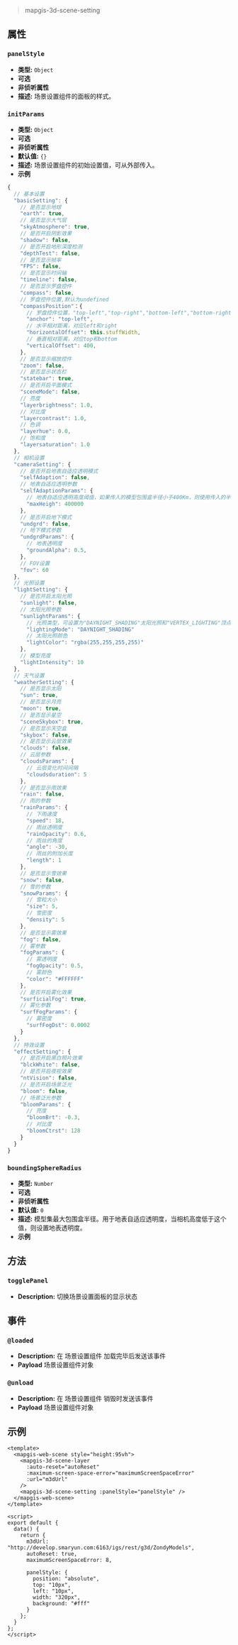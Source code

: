 > mapgis-3d-scene-setting

## 属性

### `panelStyle`

- **类型:** `Object`
- **可选**
- **非侦听属性**
- **描述:** 场景设置组件的面板的样式。

### `initParams`

- **类型:** `Object`
- **可选**
- **非侦听属性**
- **默认值:** `{}`
- **描述:** 场景设置组件的初始设置值，可从外部传入。
- **示例**

```js
{
  // 基本设置
  "basicSetting": {
    // 是否显示地球
    "earth": true,
    // 是否显示大气层
    "skyAtmosphere": true,
    // 是否开启阴影效果
    "shadow": false,
    // 是否开启地形深度检测
    "depthTest": false,
    // 是否显示帧率
    "FPS": false,
    // 是否显示时间轴
    "timeline": false,
    // 是否显示罗盘控件
    "compass": false,
    // 罗盘控件位置,默认为undefined
    "compassPosition"：{
      // 罗盘控件位置，"top-left","top-right","bottom-left","bottom-right"
      "anchor": "top-left",
      // 水平相对距离，对应left和right
      "horizontalOffset": this.stuffWidth,
      // 垂直相对距离，对应top和bottom
      "verticalOffset": 400,
    },
    // 是否显示缩放控件
    "zoom": false,
    // 是否显示状态栏
    "statebar": true,
    // 是否开启平面模式
    "sceneMode": false,
    // 亮度
    "layerbrightness": 1.0,
    // 对比度
    "layercontrast": 1.0,
    // 色调
    "layerhue": 0.0,
    // 饱和度
    "layersaturation": 1.0
  },
  // 相机设置
  "cameraSetting": {
    // 是否开启地表自适应透明模式
    "selfAdaption": false,
    // 地表自适应透明参数
    "selfAdaptionParams": {
      // 地表自适应透明高度阈值，如果传入的模型包围盒半径小于400Km，则使用传入的半径；反之则使用400Km
      "maxHeigh": 400000
    },
    // 是否开启地下模式
    "undgrd": false,
    // 地下模式参数
    "undgrdParams": {
      // 地表透明度
      "groundAlpha": 0.5,
    },
    // FOV设置
    "fov": 60
  },
  // 光照设置
  "lightSetting": {
    // 是否开启太阳光照
    "sunlight": false,
    // 太阳光照参数
    "sunlightParams": {
      // 光照类型，可设置为"DAYNIGHT_SHADING"太阳光照和"VERTEX_LIGHTING"顶点光照
      "lightingMode": "DAYNIGHT_SHADING"
      // 太阳光照颜色
      "lightColor": "rgba(255,255,255,255)"
    },
    // 模型亮度
    "lightIntensity": 10
  },
  // 天气设置
  "weatherSetting": {
    // 是否显示太阳
    "sun": true,
    // 是否显示月亮
    "moon": true,
    // 是否显示星空
    "sceneSkybox": true,
    // 是否显示天空盒
    "skybox": false,
    // 是否显示云层效果
    "clouds": false,
    // 云层参数
    "cloudsParams": {
      // 云层变化时间间隔
      "cloudsduration": 5
    },
    // 是否显示雨效果
    "rain": false,
    // 雨的参数
    "rainParams": {
      // 下雨速度
      "speed": 18,
      // 雨丝透明度
      "rainOpacity": 0.6,
      // 雨丝的角度
      "angle": -30,
      // 雨丝的附加长度
      "length": 1
    },
    // 是否显示雪效果
    "snow": false,
    // 雪的参数
    "snowParams": {
      // 雪粒大小
      "size": 5,
      // 雪密度
      "density": 5
    },
    // 是否显示雾效果
    "fog": false,
    // 雾参数
    "fogParams": {
      // 雾透明度
      "fogOpacity": 0.5,
      // 雾颜色
      "color": "#FFFFFF"
    },
    // 是否开启雾化效果
    "surficialFog": true,
    // 雾化参数
    "surfFogParams": {
      // 雾密度
      "surfFogDst": 0.0002
    }
  },
  // 特效设置
  "effectSetting": {
    // 是否开启黑白照片效果
    "blckWhite": false,
    // 是否开启夜视效果
    "ntVision": false,
    // 是否开启场景泛光
    "bloom": false,
    // 场景泛光参数
    "bloomParams": {
      // 亮度
      "bloomBrt": -0.3,
      // 对比度
      "bloomCtrst": 128
    }
  }
}
```

### `boundingSphereRadius`

- **类型:** `Number`
- **可选**
- **非侦听属性**
- **默认值:** `0`
- **描述:** 模型集最大包围盒半径。用于地表自适应透明度，当相机高度低于这个值，则设置地表透明度。
- **示例**

## 方法

### `togglePanel`

- **Description:** 切换场景设置面板的显示状态

## 事件

### `@loaded`

- **Description:** 在 场景设置组件 加载完毕后发送该事件
- **Payload** 场景设置组件对象

### `@unload`

- **Description:** 在 场景设置组件 销毁时发送该事件
- **Payload** 场景设置组件对象

## 示例

```vue
<template>
  <mapgis-web-scene style="height:95vh">
    <mapgis-3d-scene-layer
      :auto-reset="autoReset"
      :maximum-screen-space-error="maximumScreenSpaceError"
      :url="m3dUrl"
    />
    <mapgis-3d-scene-setting :panelStyle="panelStyle" />
  </mapgis-web-scene>
</template>

<script>
export default {
  data() {
    return {
      m3dUrl: "http://develop.smaryun.com:6163/igs/rest/g3d/ZondyModels",
      autoReset: true,
      maximumScreenSpaceError: 8,

      panelStyle: {
        position: "absolute",
        top: "10px",
        left: "10px",
        width: "320px",
        background: "#fff"
      }
    };
  }
};
</script>
```
